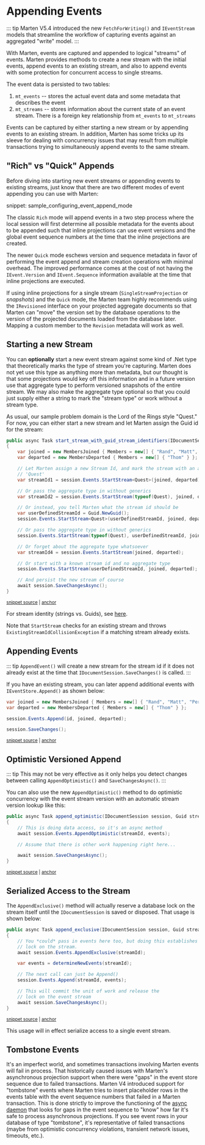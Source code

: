 # Appending Events

::: tip
Marten V5.4 introduced the new `FetchForWriting()` and `IEventStream` models that streamline the workflow of capturing events against
an aggregated "write" model.
:::

With Marten, events are captured and appended to logical "streams" of events. Marten provides
methods to create a new stream with the initial events, append events to an existing stream, and
also to append events with some protection for concurrent access to single streams.

The event data is persisted to two tables:

1. `mt_events` -- stores the actual event data and some metadata that describes the event
1. `mt_streams` -- stores information about the current state of an event stream. There is a foreign key
   relationship from `mt_events` to `mt_streams`

Events can be captured by either starting a new stream or by appending events to an existing stream. In addition, Marten has some tricks up its sleeve for dealing
with concurrency issues that may result from multiple transactions trying to simultaneously append events to the same stream.

## "Rich" vs "Quick" Appends <Badge type="tip" text="7.21" />

Before diving into starting new event streams or appending events to existing streams, just know that there are two different
modes of event appending you can use with Marten:

snippet: sample_configuring_event_append_mode

The classic `Rich` mode will append events in a two step process where the local session will first determine all possible
metadata for the events about to be appended such that inline projections can use event versions and the global event sequence
numbers at the time that the inline projections are created. 

The newer `Quick` mode eschews version and sequence metadata in favor of performing the event append and stream creation
operations with minimal overhead. The improved performance comes at the cost of not having the `IEvent.Version` and `IEvent.Sequence`
information available at the time that inline projections are executed.

If using inline projections for a single stream (`SingleStreamProjection` or _snapshots_) and the `Quick` mode, the Marten team
highly recommends using the `IRevisioned` interface on your projected aggregate documents so that Marten can "move" the version
set by the database operations to the version of the projected documents loaded from the database later. Mapping a custom member
to the `Revision` metadata will work as well.

## Starting a new Stream

You can **optionally** start a new event stream against some kind of .Net type that theoretically marks the type of stream you're capturing.
Marten does not yet use this type as anything more than metadata, but our thought is that some projections would key off this information and in a future version use that aggregate type to perform versioned snapshots of the entire stream. We may also make the aggregate type optional so that you could just supply either a string to mark the "stream type" or work without a stream type.

As usual, our sample problem domain is the Lord of the Rings style "Quest." For now, you can either start a new stream and let Marten assign the Guid id for the stream:

<!-- snippet: sample_start_stream_with_guid_identifier -->
<a id='snippet-sample_start_stream_with_guid_identifier'></a>
```cs
public async Task start_stream_with_guid_stream_identifiers(IDocumentSession session)
{
    var joined = new MembersJoined { Members = new[] { "Rand", "Matt", "Perrin", "Thom" } };
    var departed = new MembersDeparted { Members = new[] { "Thom" } };

    // Let Marten assign a new Stream Id, and mark the stream with an aggregate type
    // 'Quest'
    var streamId1 = session.Events.StartStream<Quest>(joined, departed).Id;

    // Or pass the aggregate type in without generics
    var streamId2 = session.Events.StartStream(typeof(Quest), joined, departed);

    // Or instead, you tell Marten what the stream id should be
    var userDefinedStreamId = Guid.NewGuid();
    session.Events.StartStream<Quest>(userDefinedStreamId, joined, departed);

    // Or pass the aggregate type in without generics
    session.Events.StartStream(typeof(Quest), userDefinedStreamId, joined, departed);

    // Or forget about the aggregate type whatsoever
    var streamId4 = session.Events.StartStream(joined, departed);

    // Or start with a known stream id and no aggregate type
    session.Events.StartStream(userDefinedStreamId, joined, departed);

    // And persist the new stream of course
    await session.SaveChangesAsync();
}
```
<sup><a href='https://github.com/JasperFx/marten/blob/master/src/EventSourcingTests/Examples/StartStreamSamples.cs#L40-L72' title='Snippet source file'>snippet source</a> | <a href='#snippet-sample_start_stream_with_guid_identifier' title='Start of snippet'>anchor</a></sup>
<!-- endSnippet -->

For stream identity (strings vs. Guids), see [here](/events/configuration).

Note that `StartStream` checks for an existing stream and throws `ExistingStreamIdCollisionException` if a matching stream already exists.

## Appending Events

::: tip
`AppendEvent()` will create a new stream for the stream id if it does not already exist at the time that `IDocumentSession.SaveChanges()` is called.
:::

If you have an existing stream, you can later append additional events with `IEventStore.Append()` as shown below:

<!-- snippet: sample_append-events -->
<a id='snippet-sample_append-events'></a>
```cs
var joined = new MembersJoined { Members = new[] { "Rand", "Matt", "Perrin", "Thom" } };
var departed = new MembersDeparted { Members = new[] { "Thom" } };

session.Events.Append(id, joined, departed);

session.SaveChanges();
```
<sup><a href='https://github.com/JasperFx/marten/blob/master/src/EventSourcingTests/end_to_end_event_capture_and_fetching_the_stream_Tests.cs#L582-L591' title='Snippet source file'>snippet source</a> | <a href='#snippet-sample_append-events' title='Start of snippet'>anchor</a></sup>
<!-- endSnippet -->

## Optimistic Versioned Append

::: tip
This may not be very effective as it only helps you detect changes between calling `AppendOptimistic()`
and `SaveChangesAsync()`.
:::

You can also use the new `AppendOptimistic()` method to do optimistic concurrency with the event
stream version with an automatic stream version lookup like this:

<!-- snippet: sample_append_optimistic_event -->
<a id='snippet-sample_append_optimistic_event'></a>
```cs
public async Task append_optimistic(IDocumentSession session, Guid streamId, object[] events)
{
    // This is doing data access, so it's an async method
    await session.Events.AppendOptimistic(streamId, events);

    // Assume that there is other work happening right here...

    await session.SaveChangesAsync();
}
```
<sup><a href='https://github.com/JasperFx/marten/blob/master/src/EventSourcingTests/Examples/StartStreamSamples.cs#L75-L87' title='Snippet source file'>snippet source</a> | <a href='#snippet-sample_append_optimistic_event' title='Start of snippet'>anchor</a></sup>
<!-- endSnippet -->

## Serialized Access to the Stream

The `AppendExclusive()` method will actually reserve a database lock on the stream itself until the
`IDocumentSession` is saved or disposed. That usage is shown below:

<!-- snippet: sample_append_exclusive_events -->
<a id='snippet-sample_append_exclusive_events'></a>
```cs
public async Task append_exclusive(IDocumentSession session, Guid streamId)
{
    // You *could* pass in events here too, but doing this establishes a transaction
    // lock on the stream.
    await session.Events.AppendExclusive(streamId);

    var events = determineNewEvents(streamId);

    // The next call can just be Append()
    session.Events.Append(streamId, events);

    // This will commit the unit of work and release the
    // lock on the event stream
    await session.SaveChangesAsync();
}
```
<sup><a href='https://github.com/JasperFx/marten/blob/master/src/EventSourcingTests/Examples/StartStreamSamples.cs#L89-L107' title='Snippet source file'>snippet source</a> | <a href='#snippet-sample_append_exclusive_events' title='Start of snippet'>anchor</a></sup>
<!-- endSnippet -->

This usage will in effect serialize access to a single event stream.

## Tombstone Events

It's an imperfect world, and sometimes transactions involving Marten events will fail in process. That historically caused issues with Marten's asynchronous projection support when there were "gaps"
in the event store sequence due to failed transactions. Marten V4 introduced support for "tombstone" events where Marten tries to insert placeholder rows in the events table with the
event sequence numbers that failed in a Marten transaction. This is done strictly to improve the functioning of the [async daemon](/events/projections/async-daemon) that looks for gaps in the event sequence to "know" how
far it's safe to process asynchronous projections. If you see event rows in your database of type "tombstone", it's representative of failed transactions (maybe from optimistic concurrency violations,
transient network issues, timeouts, etc.).
